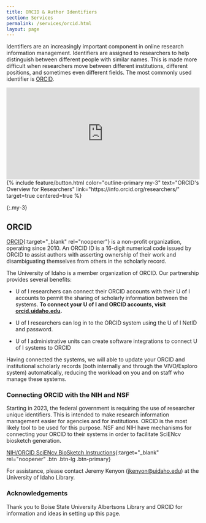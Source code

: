 ```yaml
---
title: ORCID & Author Identifiers
section: Services
permalink: /services/orcid.html
layout: page
---
```


<div class="row">
<div class="col-md-6 p-3 mt-3">
<p>Identifiers are an increasingly important component in online research information management. Identifiers are assigned to researchers to help distinguish between different people with similar names. This is made more difficult when researchers move between different institutions, different positions, and sometimes even different fields. The most commonly used identifier is <a href="https://www.orcid.org" target="_blank">ORCID</a>.</p>
</div>
<div class="col-md-6 p-3">
<iframe class="my-3 mx-auto" title="vimeo-player" src="https://player.vimeo.com/video/495762735?h=a7bc6b8ce7" width="100%" height="240" frameborder="0"    allowfullscreen></iframe>
{% include feature/button.html color="outline-primary my-3" text="ORCID's Overview for Researchers" link="https://info.orcid.org/researchers/" target=true centered=true %}
</div>
</div>

{:.my-3}
## ORCID

[ORCID](https://www.orcid.org){:target="_blank" rel="noopener"} is a non-profit organization, operating since 2010. An ORCID ID is a 16-digit numerical code issued by ORCID to assist authors with asserting ownership of their work and disambiguating themselves from others in the scholarly record.

The University of Idaho is a member organization of ORCID. Our partnership provides several benefits:

- U of I researchers can connect their ORCID accounts with their U of I accounts to permit the sharing of scholarly information between the systems. **To connect your U of I and ORCID accounts, visit [orcid.uidaho.edu](https://orcid.uidaho.edu).**

- U of I researchers can log in to the ORCID system using the U of I NetID and password. 

- U of I administrative units can create software integrations to connect U of I systems to ORCID

Having connected the systems, we will able to update your ORCID and institutional scholarly records (both internally and through the VIVO/Esploro system) automatically, reducing the workload on you and on staff who manage these systems.  

### Connecting ORCID with the NIH and NSF

Starting in 2023, the federal government is requiring the use of researcher unique identifiers. This is intended to make research information management easier for agencies and for institutions. ORCID is the most likely tool to be used for this purpose. NSF and NIH have mechanisms for connecting your ORCID to their systems in order to facilitate SciENcv biosketch generation.

[NIH/ORCID SciENcv BioSketch Instructions](https://drive.google.com/file/d/1fis-OeiZeXvycCgRMID7rqmECOzRt5Ha/view?usp=sharing){:target="_blank" rel="noopener" .btn .btn-lg .btn-primary}

For assistance, please contact Jeremy Kenyon ([jkenyon@uidaho.edu](mailto:jkenyon@uidaho.edu)) at the University of Idaho Library.  


<!-- ### VIVO

University of Idaho's [VIVO](https://vivo.nkn.uidaho.edu/vivo/) is a discovery tool that enables anyone to find experts, research papers, and research services at the University of Idaho. It uses an open source software project called [VIVO](https://www.vivo.org). VIVO has been in operation at the University of Idaho since 2014 and is scheduled to be retired during the 2023-24 academic year. It will be replaced by Esploro \(see below\).  
<br />

### Esploro (Coming Soon)

Esploro (name pending), will be the new University of Idaho research information management system. Managed by the U of I Library, Esploro will be a semi-automated system for aggregating researcher scholarship, hosting electronic theses and dissertations, and organizing published datasets in collaboration with U of I Research Computing and Data Services. The system will begin to be set up in the summer of 2023.  

<br /> -->

### Acknowledgements

Thank you to Boise State University Albertsons Library and ORCID for information and ideas in setting up this page.

